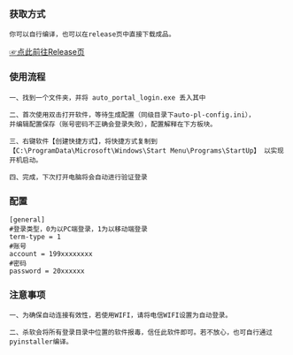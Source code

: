 ### 获取方式
````
你可以自行编译，也可以在release页中直接下载成品。
````
<a href="https://github.com/HyrKG/auto-portal-login/releases/">☞点此前往Release页</a>

### 使用流程

````
一、找到一个文件夹，并将 auto_portal_login.exe 丢入其中

二、首次使用双击打开软件，等待生成配置（同级目录下auto-pl-config.ini），
并编辑配置保存（账号密码不正确会登录失败），配置解释在下方板块。

三、右键软件【创建快捷方式】，将快捷方式复制到 
【C:\ProgramData\Microsoft\Windows\Start Menu\Programs\StartUp】 以实现开机启动。

四、完成，下次打开电脑将会自动进行验证登录
````

### 配置
````
[general]
#登录类型，0为以PC端登录，1为以移动端登录
term-type = 1 
#账号
account = 199xxxxxxxx
#密码
password = 20xxxxxx
````

### 注意事项
````
一、为确保自动连接有效性，若使用WIFI，请将电信WIFI设置为自动登录。

二、杀软会将所有登录目录中位置的软件报毒，信任此软件即可。若不放心，也可自行通过pyinstaller编译。
````